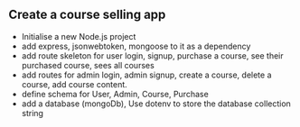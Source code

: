 ## Create a course selling app 

- Initialise a new Node.js project 
- add express, jsonwebtoken, mongoose to it as a dependency
- add route skeleton for user login, signup, purchase a course, see their purchased course, sees all courses 
- add routes for admin login, admin signup, create a course, delete a course, add course content.
- define schema for User, Admin, Course, Purchase 
- add a database (mongoDb), Use dotenv to store the database collection string